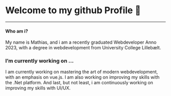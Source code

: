 # Welcome to my github Profile 👋
---
#### Who am i?
My name is Mathias, and i am a recently graduated Webdeveloper Anno 2023, with a degree in webdevelopment from University College Lillebælt.

### I’m currently working on ...
I am currently working on mastering the art of modern webdevelopment, with an emphasis on vue.js.
I am also working on improving my skills with the .Net platform.
And last, but not least, i am continuously working on improving my skills with UI/UX.
<!--
**Mathiasla/Mathiasla** is a ✨ _special_ ✨ repository because its `README.md` (this file) appears on your GitHub profile.

Here are some ideas to get you started:

- 🔭 I’m currently working on ...
- 🌱 I’m currently learning ...
- 👯 I’m looking to collaborate on ...
- 🤔 I’m looking for help with ...
- 💬 Ask me about ...
- 📫 How to reach me: ...
- 😄 Pronouns: ...
- ⚡ Fun fact: ...
-->
